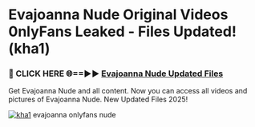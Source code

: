 # Evajoanna Nude Original Videos 0nlyFans Leaked - Files Updated! (kha1)

<h3>🔴 CLICK HERE 🌐==►► <a href="https://tinyurl.com/5h6xmrr3" rel="nofollow">Evajoanna Nude Updated Files</a></h3>

Get Evajoanna Nude and all content. Now you can access all videos and pictures of Evajoanna Nude. New Updated Files 2025!

[![kha1](https://i.imgur.com/KVD873Z.gif)](https://tinyurl.com/5h6xmrr3)
evajoanna onlyfans nude